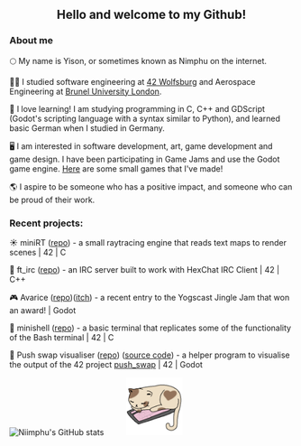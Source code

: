 
<h2 align="center">Hello and welcome to my Github!</h2>

### About me

🌕 My name is Yison, or sometimes known as Nimphu on the internet.

🧑‍🎓 I studied software engineering at [42 Wolfsburg](https://42wolfsburg.de/who-are-we/) and Aerospace Engineering at [Brunel University London](https://www.brunel.ac.uk/).

🌱 I love learning! I am studying programming in C, C++ and GDScript (Godot's scripting language with a syntax similar to Python), and learned basic German when I studied in Germany.

🖥️ I am interested in software development, art, game development and game design. I have been participating in Game Jams and use the Godot game engine. [Here](https://nimphu.itch.io) are some small games that I've made!

🌎 I aspire to be someone who has a positive impact, and someone who can be proud of their work.



### Recent projects:

  ☀️ miniRT ([repo](https://github.com/Niimphu/miniRT)) - a small raytracing engine that reads text maps to render scenes | 42 | C
  
  💬 ft_irc ([repo](https://github.com/Niimphu/ft_irc)) - an IRC server built to work with HexChat IRC Client | 42 | C++

  🎮 Avarice ([repo](https://github.com/Niimphu/JGJ24))([itch](https://nimphu.itch.io/avarice)) - a recent entry to the Yogscast Jingle Jam that won an award! | Godot

  🐚 minishell ([repo](https://github.com/Niimphu/minishell)) - a basic terminal that replicates some of the functionality of the Bash terminal | 42 | C

  🔁 Push swap visualiser ([repo](https://github.com/Niimphu/push_swap_visualiser)) ([source code](https://github.com/Niimphu/psv_src)) - a helper program to visualise the output of the 42 project [push_swap](https://github.com/Niimphu/push_swap) | 42 | Godot

 

![Niimphu's GitHub stats](https://github-readme-stats.vercel.app/api?username=Niimphu&show_icons=true&theme=material-palenight)&nbsp;&nbsp;&nbsp;&nbsp;&nbsp;&nbsp;&nbsp;&nbsp;&nbsp;&nbsp;<img src='https://github.com/Niimphu/Niimphu/blob/main/sleepingcat.gif' width='100'>
<!--
**Niimphu/Niimphu** is a ✨ _special_ ✨ repository because its `README.md` (this file) appears on your GitHub profile.

Here are some ideas to get you started:

- 🔭 I’m currently working on ...
- 🌱 I’m currently learning ...
- 👯 I’m looking to collaborate on ...
- 🤔 I’m looking for help with ...
- 💬 Ask me about ...
- 📫 How to reach me: ...
- 😄 Pronouns: ...
- ⚡ Fun fact: ...
-->
